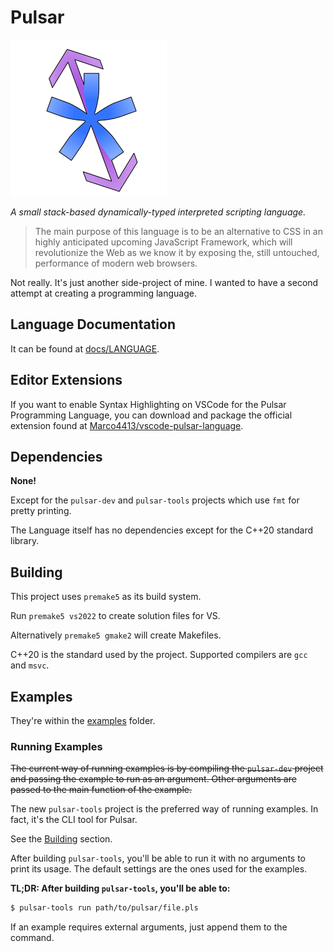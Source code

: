 # Pulsar

![logo](logo.png)

*A small stack-based dynamically-typed interpreted scripting language.*

> The main purpose of this language is to be an alternative to CSS
in an highly anticipated upcoming JavaScript Framework,
which will revolutionize the Web as we know it
by exposing the, still untouched, performance of modern web browsers.

Not really. It's just another side-project of mine.
I wanted to have a second attempt at creating a programming language.

## Language Documentation

It can be found at [docs/LANGUAGE](docs/LANGUAGE.md).

## Editor Extensions

If you want to enable Syntax Highlighting on VSCode for the Pulsar Programming
Language, you can download and package the official extension found at
[Marco4413/vscode-pulsar-language](https://github.com/Marco4413/vscode-pulsar-language).

## Dependencies

**None!**

Except for the `pulsar-dev` and `pulsar-tools` projects
which use `fmt` for pretty printing.

The Language itself has no dependencies except for the C++20 standard library.

## Building

This project uses `premake5` as its build system.

Run `premake5 vs2022` to create solution files for VS.

Alternatively `premake5 gmake2` will create Makefiles.

C++20 is the standard used by the project.
Supported compilers are `gcc` and `msvc`.

## Examples

They're within the [examples](examples) folder.

### Running Examples

~~The current way of running examples is by compiling the `pulsar-dev` project
and passing the example to run as an argument. Other arguments are passed to the
main function of the example.~~

The new `pulsar-tools` project is the preferred way of running examples.
In fact, it's the CLI tool for Pulsar.

See the [Building](#building) section.

After building `pulsar-tools`, you'll be able to run it with no arguments to
print its usage. The default settings are the ones used for the examples.

**TL;DR: After building `pulsar-tools`, you'll be able to:**

```sh
$ pulsar-tools run path/to/pulsar/file.pls
```

If an example requires external arguments, just append them to the command.
